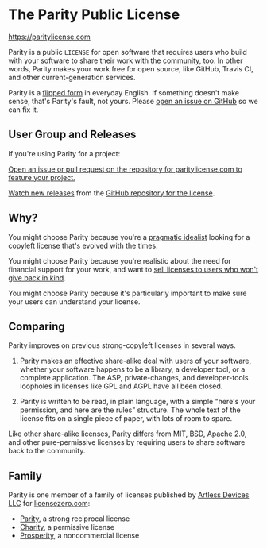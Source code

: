 # The Parity Public License

<https://paritylicense.com>

Parity is a public `LICENSE` for open software that requires users who build with your software to share their work with the community, too.  In other words, Parity makes your work free for open source, like GitHub, Travis CI, and other current-generation services.

Parity is a [flipped form](https://flippedform.com) in everyday English.  If something doesn't make sense, that's Parity's fault, not yours.  Please [open an issue on GitHub](https://github.com/licensezero/parity-public-license/issues/new) so we can fix it.

## User Group and Releases

If you're using Parity for a project:

[Open an issue or pull request on the repository for paritylicense.com to feature your project.](https://github.com/licensezero/parity-public-license)

[Watch new releases](https://help.github.com/articles/watching-and-unwatching-releases-for-a-repository/) from the [GitHub repository for the license](https://github.com/licensezero/parity-public-license).

## Why?

You might choose Parity because you're a [pragmatic idealist](https://www.gnu.org/philosophy/pragmatic.en.html) looking for a copyleft license that's evolved with the times.

You might choose Parity because you're realistic about the need for financial support for your work, and want to [sell licenses to users who won't give back in kind](https://guide.licensezero.com).

You might choose Parity because it's particularly important to make sure your users can understand your license.

## Comparing

Parity improves on previous strong-copyleft licenses in several ways.

1.  Parity makes an effective share-alike deal with users of your software, whether your software happens to be a library, a developer tool, or a complete application.  The ASP, private-changes, and developer-tools loopholes in licenses like GPL and AGPL have all been closed.

2.  Parity is written to be read, in plain language, with a simple "here's your permission, and here are the rules" structure.  The whole text of the license fits on a single piece of paper, with lots of room to spare.

Like other share-alike licenses, Parity differs from MIT, BSD, Apache 2.0, and other pure-permissive licenses by requiring users to share software back to the community.

## Family

Parity is one member of a family of licenses published by [Artless Devices LLC](https://artlessdevices.com) for [licensezero.com](https://licensezero.com):

- [Parity](https://github.com/licensezero/parity-public-license), a strong reciprocal license
- [Charity](https://github.com/licensezero/charity-public-license), a permissive license
- [Prosperity](https://github.com/licensezero/prosperity-public-license), a noncommercial license
